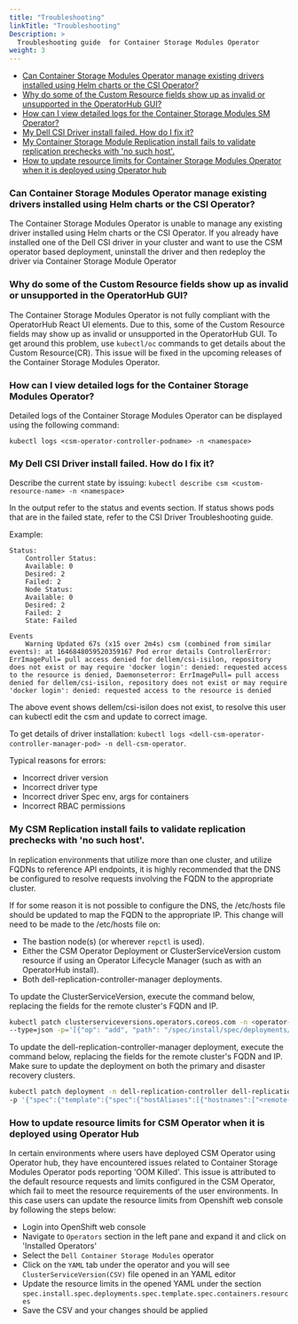 ```yaml
---
title: "Troubleshooting"
linkTitle: "Troubleshooting"
Description: >
  Troubleshooting guide  for Container Storage Modules Operator
weight: 3
---
```



  - <a href="#can-container-storage-module-operator-manage-existing-drivers-installed-using-helm-charts-or-the-csi-operator">Can Container Storage Modules Operator manage existing drivers    installed using Helm charts or the CSI Operator?</a> 
  - <a href="#why-do-some-of-the-custom-resource-fields-show-up-as-invalid-or-unsupported-in-the-operatorhub-gui">Why do some of the Custom Resource fields show up as invalid or unsupported in the OperatorHub GUI?</a> 
  - <a href="#how-can-i-view-detailed-logs-for-the-container-storage-module-operator">How can I view detailed logs for the Container Storage Modules SM Operator?</a> 
  - <a href="#my-dell-csi-driver-install-failed-how-do-i-fix-it">My Dell CSI Driver install failed. How do I fix it?</a>
  - <a href="#my-csm-replication-install-fails-to-validate-replication-prechecks-with-no-such-host">My Container Storage Module Replication install fails to validate replication prechecks with 'no such host'.</a> 
  - <a href="#how-to-update-resource-limits-for-csm-operator-when-it-is-deployed-using-operator-hub">How to update resource limits for Container Storage Modules Operator when it is deployed using Operator hub</a>

### Can Container Storage Modules Operator manage existing drivers installed using Helm charts or the CSI Operator?
The Container Storage Modules Operator is unable to manage any existing driver installed using Helm charts or the CSI Operator. If you already have installed one of the Dell CSI driver in your cluster and  want to use the CSM operator based deployment, uninstall the driver and then redeploy the driver via Container Storage Module Operator


### Why do some of the Custom Resource fields show up as invalid or unsupported in the OperatorHub GUI?
The Container Storage Modules Operator is not fully compliant with the OperatorHub React UI elements. Due to this, some of the Custom Resource fields may show up as invalid or unsupported in the OperatorHub GUI. To get around this problem, use `kubectl/oc` commands to get details about the Custom Resource(CR). This issue will be fixed in the upcoming releases of the Container Storage Modules Operator.

### How can I view detailed logs for the Container Storage Modules Operator?
Detailed logs of the Container Storage Modules Operator can be displayed using the following command:
```
kubectl logs <csm-operator-controller-podname> -n <namespace>
```

### My Dell CSI Driver install failed. How do I fix it?
Describe the current state by issuing: 
`kubectl describe csm <custom-resource-name> -n <namespace>`

In the output refer to the status and events section. If status shows pods that are in the failed state, refer to the CSI Driver Troubleshooting guide.

Example:
```
Status:
	Controller Status:
	Available: 0
	Desired: 2
	Failed: 2
	Node Status:
	Available: 0
	Desired: 2
	Failed: 2
	State: Failed

Events
	Warning Updated 67s (x15 over 2m4s) csm (combined from similar events): at 1646848059520359167 Pod error details ControllerError: ErrImagePull= pull access denied for dellem/csi-isilon, repository does not exist or may require 'docker login': denied: requested access to the resource is denied, Daemonseterror: ErrImagePull= pull access denied for dellem/csi-isilon, repository does not exist or may require 'docker login': denied: requested access to the resource is denied
```

The above event shows dellem/csi-isilon does not exist, to resolve this user can kubectl edit the csm and update to correct image.


To get details of driver installation: `kubectl logs <dell-csm-operator-controller-manager-pod> -n dell-csm-operator`.

Typical reasons for errors:
* Incorrect driver version 
* Incorrect driver type
* Incorrect driver Spec env, args for containers
* Incorrect RBAC permissions

### My CSM Replication install fails to validate replication prechecks with 'no such host'.
In replication environments that utilize more than one cluster, and utilize FQDNs to reference API endpoints, it is highly recommended that the DNS be configured to resolve requests involving the FQDN to the appropriate cluster.

If for some reason it is not possible to configure the DNS, the /etc/hosts file should be updated to map the FQDN to the appropriate IP. This change will need to be made to the /etc/hosts file on:
- The bastion node(s) (or wherever `repctl` is used).
- Either the CSM Operator Deployment or ClusterServiceVersion custom resource if using an Operator Lifecycle Manager (such as with an OperatorHub install).
- Both dell-replication-controller-manager deployments.

To update the ClusterServiceVersion, execute the command below, replacing the fields for the remote cluster's FQDN and IP.
```bash
kubectl patch clusterserviceversions.operators.coreos.com -n <operator-namespace> dell-csm-operator-certified.v1.3.0 \
--type=json -p='[{"op": "add", "path": "/spec/install/spec/deployments/0/spec/template/spec/hostAliases", "value": [{"ip":"<remote-IP>","hostnames":["<remote-FQDN>"]}]}]'
```

To update the dell-replication-controller-manager deployment, execute the command below, replacing the fields for the remote cluster's FQDN and IP. Make sure to update the deployment on both the primary and disaster recovery clusters.
```bash
kubectl patch deployment -n dell-replication-controller dell-replication-controller-manager \
-p '{"spec":{"template":{"spec":{"hostAliases":[{"hostnames":["<remote-FQDN>"],"ip":"<remote-IP>"}]}}}}'
```

### How to update resource limits for CSM Operator when it is deployed using Operator Hub
In certain environments where users have deployed CSM Operator using Operator hub, they have encountered issues related to Container Storage Modules Operator pods reporting 'OOM Killed'. This issue is attributed to the default resource requests and limits configured in the CSM Operator, which fail to meet the resource requirements of the user environments. In this case users can update the resource limits from Openshift web console by following the steps below:

* Login into OpenShift web console
* Navigate to `Operators` section in the left pane and expand it and click on 'Installed Operators'
* Select the `Dell Container Storage Modules` operator
* Click on the `YAML` tab under the operator and you will see `ClusterServiceVersion(CSV)` file opened in an YAML editor
* Update the resource limits in the opened YAML under the section `spec.install.spec.deployments.spec.template.spec.containers.resources`
* Save the CSV and your changes should be applied

